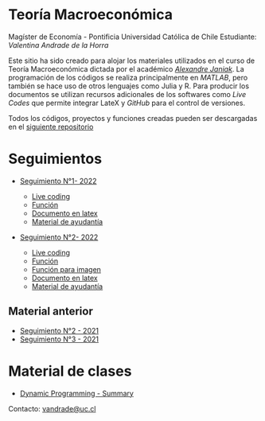 # Teoría Macroeconómica

Magíster de Economía - Pontificia Universidad Católica de Chile
Estudiante: *Valentina Andrade de la Horra*

Este sitio ha sido creado para alojar los materiales utilizados en el curso de Teoría Macroeconómica dictada por el académico [*Alexandre Janiak*](https://economia.uc.cl/?profesor=alexandre-janiak). La programación de los códigos se realiza principalmente en *MATLAB*, pero también se hace uso de otros lenguajes como Julia y R. Para producir los documentos se utilizan recursos adicionales de los softwares como *Live Codes* que permite integrar LateX y *GitHub* para el control de versiones.

Todos los códigos, proyectos y funciones creadas pueden ser descargadas en el [siguiente repositorio](https://github.com/valentinaandrade/macroeconomics-theory/)

# Seguimientos

- [Seguimiento N°1- 2022](https://valentinaandrade.github.io/macroeconomics-theory/practice/ayudantias/ayu1/seguimiento1.html)
  - [Live coding](https://valentinaandrade.github.io/macroeconomics-theory/practice/ayudantias/ayu1/seguimiento1.mlx)
  - [Función](https://valentinaandrade.github.io/macroeconomics-theory/practice/ayudantias/ayu1/test.m)
  - [Documento en latex](https://valentinaandrade.github.io/macroeconomics-theory/practice/ayudantias/ayu1/seguimiento1.pdf)
  - [Material de ayudantía](https://valentinaandrade.github.io/macroeconomics-theory/practice/ayudantias/ayu1.mlx)

- [Seguimiento N°2- 2022](https://valentinaandrade.github.io/macroeconomics-theory/practice/ayudantias/ayu-2022/seguimiento2.html)
  - [Live coding](https://valentinaandrade.github.io/macroeconomics-theory/practice/ayudantias/ayu-2022/seguimiento2.mlx)
  - [Función](https://valentinaandrade.github.io/macroeconomics-theory/practice/ayudantias/ayu-2022/intnewton.m)
  - [Función para imagen](https://valentinaandrade.github.io/macroeconomics-theory/practice/ayudantias/ayu-2022/fignewton.m)
  - [Documento en latex](https://valentinaandrade.github.io/macroeconomics-theory/practice/ayudantias/ayu-2022/seguimiento2.pdf)
  - [Material de ayudantía](https://valentinaandrade.github.io/macroeconomics-theory/practice/ayudantias/ayu/seguimiento2.html)

## Material anterior

- [Seguimiento N°2 - 2021](https://valentinaandrade.github.io/macroeconomics-theory/practice/ayudantias/ayu2/seguimiento2.html)
- [Seguimiento N°3 - 2021](https://valentinaandrade.github.io/macroeconomics-theory/practice/ayudantias/ayu3/ayu3.pdf)


# Material de clases
- [Dynamic Programming - Summary](https://valentinaandrade.github.io/macroeconomics-theory/practice/ayudantias/ayu3/dp-intro.pdf)





Contacto: [vandrade@uc.cl](mailto:vandrade@uc.cl)
